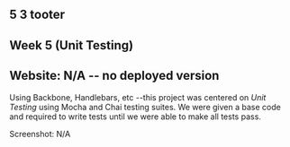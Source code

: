 ## 5 3 tooter
Week 5 (Unit Testing)
------
Website: N/A -- no deployed version
------
Using Backbone, Handlebars, etc --this project was centered on *Unit Testing* using Mocha and Chai testing suites. We were given a base code and required to write tests until we were able to make all tests pass.

Screenshot: N/A
